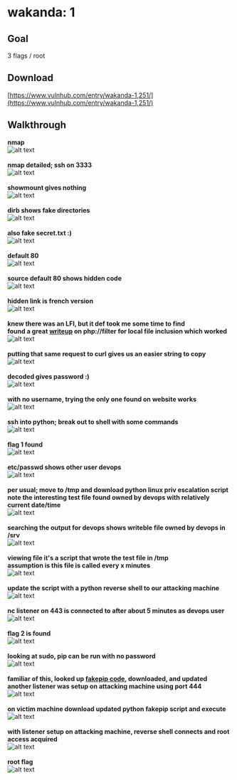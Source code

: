 #  wakanda: 1


## Goal
3 flags / root

## Download
[https://www.vulnhub.com/entry/wakanda-1,251/](https://www.vulnhub.com/entry/wakanda-1,251/)

## Walkthrough
**nmap**
<br>![alt text](imgs/nmap.png)
<br><br>
**nmap detailed; ssh on 3333**
<br>![alt text](imgs/nmap-detailed.png)
<br><br>
**showmount gives nothing**
<br>![alt text](imgs/showmount.png)
<br><br>
**dirb shows fake directories**
<br>![alt text](imgs/dirb.png)
<br><br>
**also fake secret.txt :)**
<br>![alt text](imgs/secretlolz.png)
<br><br>
**default 80**
<br>![alt text](imgs/default80.png)
<br><br>
**source default 80 shows hidden code**
<br>![alt text](imgs/sourcedefault80.png)
<br><br>
**hidden link is french version**
<br>![alt text](imgs/default80fr.png)
<br><br>
**knew there was an LFI, but it def took me some time to find**<br>
**found a great [writeup](https://www.idontplaydarts.com/2011/02/using-php-filter-for-local-file-inclusion/) on php://filter for local file inclusion which worked**
<br>![alt text](imgs/phpbase64encode.png)
<br><br>
**putting that same request to curl gives us an easier string to copy**
<br>![alt text](imgs/curl.png)
<br><br>
**decoded gives password :)**
<br>![alt text](imgs/burpdecode.png)
<br><br>
**with no username, trying the only one found on website works**
<br>![alt text](imgs/sshmamadou.png)
<br><br>
**ssh into python; break out to shell with some commands**
<br>![alt text](imgs/python2shell.png)
<br><br>
**flag 1 found**
<br>![alt text](imgs/flag1.png)
<br><br>
**etc/passwd shows other user devops**
<br>![alt text](imgs/passwd.png)
<br><br>
**per usual; move to /tmp and download python linux priv escalation script**<br>
**note the interesting test file found owned by devops with relatively current date/time**
<br>![alt text](imgs/enum.png)
<br><br>
**searching the output for devops shows writeble file owned by devops in /srv**
<br>![alt text](imgs/enum2.png)
<br><br>
**viewing file it's a script that wrote the test file in /tmp**<br>
**assumption is this file is called every x minutes**
<br>![alt text](imgs/antivirus.png)
<br><br>
**update the script with a python reverse shell to our attacking machine**
<br>![alt text](imgs/pyrev.png)
<br><br>
**nc listener on 443 is connected to after about 5 minutes as devops user**
<br>![alt text](imgs/devopsrevshell.png)
<br><br>
**flag 2 is found**
<br>![alt text](imgs/flag2.png)
<br><br>
**looking at sudo, pip can be run with no password**
<br>![alt text](imgs/sudopip.png)
<br><br>
**familiar of this, looked up [fakepip code](https://github.com/0x00-0x00/FakePip), downloaded, and updated**<br>
**another listener was setup on attacking machine using port 444**
<br>![alt text](imgs/fakepip.png)
<br><br>
**on victim machine download updated python fakepip script and execute**
<br>![alt text](imgs/runfakepip.png)
<br><br>
**with listener setup on attacking machine, reverse shell connects and root access acquired**
<br>![alt text](imgs/rootrevshell.png)
<br><br>
**root flag**
<br>![alt text](imgs/rootflag.png)
<br><br>
